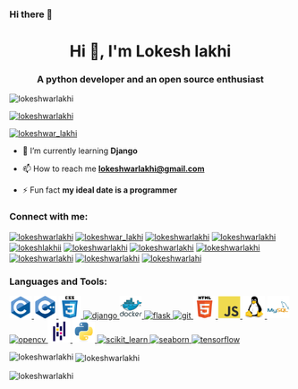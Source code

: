 ### Hi there 👋

<h1 align="center">Hi 👋, I'm Lokesh lakhi</h1>
<h3 align="center">A python developer and an open source enthusiast</h3>

<p align="left"> <img src="https://komarev.com/ghpvc/?username=lokeshwarlakhi&label=Profile%20views&color=0e75b6&style=flat" alt="lokeshwarlakhi" /> </p>

<p align="left"> <a href="https://github.com/ryo-ma/github-profile-trophy"><img src="https://github-profile-trophy.vercel.app/?username=lokeshwarlakhi" alt="lokeshwarlakhi" /></a> </p>

<p align="left"> <a href="https://twitter.com/lokeshwar_lakhi" target="blank"><img src="https://img.shields.io/twitter/follow/lokeshwar_lakhi?logo=twitter&style=for-the-badge" alt="lokeshwar_lakhi" /></a> </p>

- 🌱 I’m currently learning **Django**

- 📫 How to reach me **lokeshwarlakhi@gmail.com**

- ⚡ Fun fact **my ideal date is a programmer**

<h3 align="left">Connect with me:</h3>
<p align="left">
<a href="https://dev.to/lokeshwarlakhi" target="blank"><img align="center" src="https://raw.githubusercontent.com/rahuldkjain/github-profile-readme-generator/master/src/images/icons/Social/devto.svg" alt="lokeshwarlakhi" height="30" width="40" /></a>
<a href="https://twitter.com/lokeshwar_lakhi" target="blank"><img align="center" src="https://raw.githubusercontent.com/rahuldkjain/github-profile-readme-generator/master/src/images/icons/Social/twitter.svg" alt="lokeshwar_lakhi" height="30" width="40" /></a>
<a href="https://linkedin.com/in/lokeshwarlakhi" target="blank"><img align="center" src="https://raw.githubusercontent.com/rahuldkjain/github-profile-readme-generator/master/src/images/icons/Social/linked-in-alt.svg" alt="lokeshwarlakhi" height="30" width="40" /></a>
<a href="https://kaggle.com/lokeshwarlakhi" target="blank"><img align="center" src="https://raw.githubusercontent.com/rahuldkjain/github-profile-readme-generator/master/src/images/icons/Social/kaggle.svg" alt="lokeshwarlakhi" height="30" width="40" /></a>
<a href="https://instagram.com/lokeshlakhii" target="blank"><img align="center" src="https://raw.githubusercontent.com/rahuldkjain/github-profile-readme-generator/master/src/images/icons/Social/instagram.svg" alt="lokeshlakhii" height="30" width="40" /></a>
<a href="https://www.codechef.com/users/lokeshwarlakhi" target="blank"><img align="center" src="https://cdn.jsdelivr.net/npm/simple-icons@3.1.0/icons/codechef.svg" alt="lokeshwarlakhi" height="30" width="40" /></a>
<a href="https://www.hackerrank.com/lokeshwarlakhi" target="blank"><img align="center" src="https://raw.githubusercontent.com/rahuldkjain/github-profile-readme-generator/master/src/images/icons/Social/hackerrank.svg" alt="lokeshwarlakhi" height="30" width="40" /></a>
<a href="https://codeforces.com/profile/lokeshwarlakhi" target="blank"><img align="center" src="https://raw.githubusercontent.com/rahuldkjain/github-profile-readme-generator/master/src/images/icons/Social/codeforces.svg" alt="lokeshwarlakhi" height="30" width="40" /></a>
<a href="https://www.leetcode.com/lokeshwarlakhi" target="blank"><img align="center" src="https://raw.githubusercontent.com/rahuldkjain/github-profile-readme-generator/master/src/images/icons/Social/leet-code.svg" alt="lokeshwarlakhi" height="30" width="40" /></a>
<a href="https://www.hackerearth.com/lokeshwarlakhi" target="blank"><img align="center" src="https://raw.githubusercontent.com/rahuldkjain/github-profile-readme-generator/master/src/images/icons/Social/hackerearth.svg" alt="lokeshwarlakhi" height="30" width="40" /></a>
<a href="https://auth.geeksforgeeks.org/user/lokeshwarlahi" target="blank"><img align="center" src="https://raw.githubusercontent.com/rahuldkjain/github-profile-readme-generator/master/src/images/icons/Social/geeks-for-geeks.svg" alt="lokeshwarlahi" height="30" width="40" /></a>
</p>

<h3 align="left">Languages and Tools:</h3>
<p align="left"> <a href="https://www.cprogramming.com/" target="_blank" rel="noreferrer"> <img src="https://raw.githubusercontent.com/devicons/devicon/master/icons/c/c-original.svg" alt="c" width="40" height="40"/> </a> <a href="https://www.w3schools.com/cpp/" target="_blank" rel="noreferrer"> <img src="https://raw.githubusercontent.com/devicons/devicon/master/icons/cplusplus/cplusplus-original.svg" alt="cplusplus" width="40" height="40"/> </a> <a href="https://www.w3schools.com/css/" target="_blank" rel="noreferrer"> <img src="https://raw.githubusercontent.com/devicons/devicon/master/icons/css3/css3-original-wordmark.svg" alt="css3" width="40" height="40"/> </a> <a href="https://www.djangoproject.com/" target="_blank" rel="noreferrer"> <img src="https://cdn.worldvectorlogo.com/logos/django.svg" alt="django" width="40" height="40"/> </a> <a href="https://www.docker.com/" target="_blank" rel="noreferrer"> <img src="https://raw.githubusercontent.com/devicons/devicon/master/icons/docker/docker-original-wordmark.svg" alt="docker" width="40" height="40"/> </a> <a href="https://flask.palletsprojects.com/" target="_blank" rel="noreferrer"> <img src="https://www.vectorlogo.zone/logos/pocoo_flask/pocoo_flask-icon.svg" alt="flask" width="40" height="40"/> </a> <a href="https://git-scm.com/" target="_blank" rel="noreferrer"> <img src="https://www.vectorlogo.zone/logos/git-scm/git-scm-icon.svg" alt="git" width="40" height="40"/> </a> <a href="https://www.w3.org/html/" target="_blank" rel="noreferrer"> <img src="https://raw.githubusercontent.com/devicons/devicon/master/icons/html5/html5-original-wordmark.svg" alt="html5" width="40" height="40"/> </a> <a href="https://developer.mozilla.org/en-US/docs/Web/JavaScript" target="_blank" rel="noreferrer"> <img src="https://raw.githubusercontent.com/devicons/devicon/master/icons/javascript/javascript-original.svg" alt="javascript" width="40" height="40"/> </a> <a href="https://www.linux.org/" target="_blank" rel="noreferrer"> <img src="https://raw.githubusercontent.com/devicons/devicon/master/icons/linux/linux-original.svg" alt="linux" width="40" height="40"/> </a> <a href="https://www.mysql.com/" target="_blank" rel="noreferrer"> <img src="https://raw.githubusercontent.com/devicons/devicon/master/icons/mysql/mysql-original-wordmark.svg" alt="mysql" width="40" height="40"/> </a> <a href="https://opencv.org/" target="_blank" rel="noreferrer"> <img src="https://www.vectorlogo.zone/logos/opencv/opencv-icon.svg" alt="opencv" width="40" height="40"/> </a> <a href="https://pandas.pydata.org/" target="_blank" rel="noreferrer"> <img src="https://raw.githubusercontent.com/devicons/devicon/2ae2a900d2f041da66e950e4d48052658d850630/icons/pandas/pandas-original.svg" alt="pandas" width="40" height="40"/> </a> <a href="https://www.python.org" target="_blank" rel="noreferrer"> <img src="https://raw.githubusercontent.com/devicons/devicon/master/icons/python/python-original.svg" alt="python" width="40" height="40"/> </a> <a href="https://scikit-learn.org/" target="_blank" rel="noreferrer"> <img src="https://upload.wikimedia.org/wikipedia/commons/0/05/Scikit_learn_logo_small.svg" alt="scikit_learn" width="40" height="40"/> </a> <a href="https://seaborn.pydata.org/" target="_blank" rel="noreferrer"> <img src="https://seaborn.pydata.org/_images/logo-mark-lightbg.svg" alt="seaborn" width="40" height="40"/> </a> <a href="https://www.tensorflow.org" target="_blank" rel="noreferrer"> <img src="https://www.vectorlogo.zone/logos/tensorflow/tensorflow-icon.svg" alt="tensorflow" width="40" height="40"/> </a> </p>

<p><img align="left" src="https://github-readme-stats.vercel.app/api/top-langs?username=lokeshwarlakhi&show_icons=true&locale=en&layout=compact" alt="lokeshwarlakhi" /></p>

<p>&nbsp;<img align="center" src="https://github-readme-stats.vercel.app/api?username=lokeshwarlakhi&show_icons=true&locale=en" alt="lokeshwarlakhi" /></p>

<p><img align="center" src="https://github-readme-streak-stats.herokuapp.com/?user=lokeshwarlakhi&" alt="lokeshwarlakhi" /></p>
